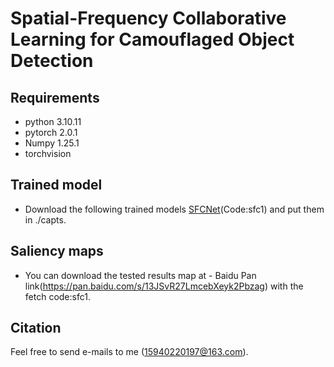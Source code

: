 # Spatial-Frequency Collaborative Learning for Camouflaged Object Detection
## Requirements
* python 3.10.11
* pytorch 2.0.1
* Numpy 1.25.1
* torchvision
## Trained model
* Download the following trained models [SFCNet](https://pan.baidu.com/s/17rXE--VxuS-KcEM3KOwQ2w)(Code:sfc1) and put them in ./capts.
## Saliency maps
* You can download the tested results map at - Baidu Pan link(https://pan.baidu.com/s/13JSvR27LmcebXeyk2Pbzag) with the fetch code:sfc1.

## Citation
Feel free to send e-mails to me (15940220197@163.com).
